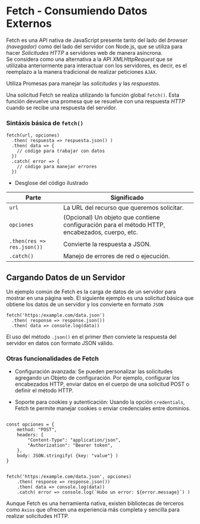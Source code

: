 # Fetch - Consumiendo Datos Externos  

Fetch es una API nativa de JavaScript presente tanto del lado del *browser (navegador)* como del lado del servidor con Node.js, que se utiliza para hacer *Solicitudes HTTP* a servidores web de manera asíncrona.  
Se considera como una alternativa a la API *XMLHttpRequest* que se utilizaba anteriormente para interactuar con los servidores, es decir, es el reemplazo a la manera tradicional de realizar peticiones `AJAX`.  

Utiliza Promesas para manejar las *solicitudes* y las *respuestas*.  

Una solicitud Fetch se realiza utilizando la función global `fetch()`. Esta función devuelve una promesa que se resuelve con una respuesta *HTTP* cuando se recibe una respuesta del servidor.  

### Sintáxis básica de `fetch()`  


    fetch(url, opciones) 
      .then( respuesta => respuesta.json() ) 
      .then( data => { 
        // código para trabajar con datos
      }) 
      .catch( error => { 
        // código para manejar errores
      })

- Desglose del código ilustrado

| Parte                      | Significado                                                                                    |
| -------------------------- | ---------------------------------------------------------------------------------------------- |
| `url`                      | La URL del recurso que queremos solicitar.                                                     |
| `opciones`                 | (Opcional) Un objeto que contiene configuración para el método HTTP, encabezados, cuerpo, etc. |
| `.then(res => res.json())` | Convierte la respuesta a JSON.                                                                 |
| `.catch()`                 | Manejo de errores de red o ejecución.                                                          |



## Cargando Datos de un Servidor  

Un ejemplo común de Fetch es la carga de datos de un servidor para mostrar en una página web. El siguiente ejemplo es una solicitud básica que obtiene los datos de un servidor y los convierte en formato `JSON`  

    fetch('https:/example.com/data.json')
      .then( response => response.json())
      .then( data => console.log(data))

El uso del método `.json()` en el primer *then* conviete la respuesta del servidor en datos con formato JSON válido.  

### Otras funcionalidades de Fetch

- Configuración avanzada: Se pueden personalizar las solicitudes agregando un Objeto de configuración. Por ejemplo, configurar los encabezados HTTP, enviar datos en el cuerpo de una solicitud POST o definir el método HTTP.

- Soporte para cookies y autenticación: Usando la opción `credentials`, Fetch te permite manejar cookies o enviar credenciales entre dominios.  

<pre></pre>
    const opciones = {
        method: "POST",
        headers: {
            "Content-Type": "application/json",
            "Authorization": "Bearer token",
        },
        body: JSON.stringify( {key: "value"} )
    }
    
    
    fetch('https:/example.com/data.json', opciones)
        .then( response => response.json())
        .then( data => console.log(data))
        .catch( error => console.log(`Hubo un error: ${error.message}`) )


Aunque Fetch es una herramienta nativa, existen bibliotecas de terceros como `Axios` que ofrecen una experiencia más completa y sencilla para realizar solicitudes HTTP.
